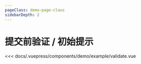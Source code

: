 ```yaml
---
pageClass: demo-page-class
sidebarDepth: 2
---
```


# 提交前验证 / 初始提示
<!-- markdownlint-disable MD033 -->
<client-only>
<demo-box codesandbox="https://codesandbox.io/s/m4w33n3z8x?module=%2Fsrc%2FApp.vue&view=preview">
<div slot="demo">

  <demo-example-validate />

</div>

<div slot="code">

<<< docs/.vuepress/components/demo/example/validate.vue

</div>

</demo-box>
</client-only>
<!-- markdownlint-enable MD033 -->

<style>
.theme-default-content:not(.custom) > h1:first-child {
    margin-top: -0.1rem;
    font-size: 22px;
    text-align: center;
}
</style>